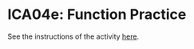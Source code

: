 # ICA04e: Function Practice
See the instructions of the activity [here](https://docs.google.com/document/d/1onv02oaRr9CNHaZKwIdwA3DuwK7CwB-UZcZhvKOQpkc/preview).
